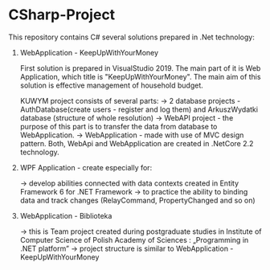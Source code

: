 # CSharp-Project

This repository contains C# several solutions prepared in .Net technology:

1. WebApplication - KeepUpWithYourMoney

      First solution is prepared in VisualStudio 2019. 
      The main part of it is Web Application, which title is "KeepUpWithYourMoney". 
      The main aim of this solution is effective management of household budget. 

      KUWYM project consists of several parts:
      -> 2 database projects - AuthDatabase(create users - register and log them) and ArkuszWydatki database (structure of              whole resolution) 
      -> WebAPI project - the purpose of this part is to transfer the data from database to WebApplication. 
      -> WebApplication - made with use of MVC design pattern.
         Both, WebApi and WebApplication are created in .NetCore 2.2 technology.
         
 2. WPF Application - create especially for:
 
      -> develop abilities connected with data contexts created in Entity Framework 6 for .NET Framework
      -> to practice the ability to binding data and track changes (RelayCommand, PropertyChanged and so on)

3. WebApplication - Biblioteka
      
      -> this is Team project created during postgraduate studies in Institute of Computer Science of Polish Academy of                  Sciences : „Programming in .NET platform” 
      -> project structure is similar to WebApplication - KeepUpWithYourMoney
 
